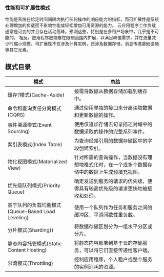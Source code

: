 ### 性能和可扩展性模式

性能是系统在给定时间间隔内执行任何操作的响应能力的指标，而可扩展性是系统处理增加的负载而不影响性能或轻松增加可用资源的能力。 云应用程序工作负载通常是可变的并且存在活动高峰。预测这些，特别是在多租户场景中，几乎是不可能的。 相反，应用程序应能够在限制范围内扩展，以满足峰值需求，并在流量减少时缩小规模。可扩展性不仅涉及计算实例，还涉及数据存储，消息传递基础设施等其它元素。


## 模式目录
| 模式                                       | 总结                               |
|------------------------------------------|----------------------------------|
| 缓存?模式(Cache-Aside)                       | 按需将数据从数据存储加载到缓存中。|
| 命令和查询责任分离模式(CQRS)                        | 通过使用单独的接口来分离读取数据和更新数据的操作。|
| 事件溯源模式(Event Sourcing)                   | 使用仅追加存储去记录描述对域中的数据采取的操作的完整系列事件。|
| 索引表模式(Index Table)                       |为查询经常引用的数据存储区中的字段创建索引。|
| 物化视图模式(Materialized View)                |针对所需的查询操作，当数据没有理想地格式化时，在一个或多个数据存储中的数据上生成预填充视图。|
| 优先级队列模式(Priority Queue)                  | 确定发送到服务的请求的优先级，使得具有较高优先级的请求更快地被接收和处理。|
| 基于队列的负载均衡模式(Queue-Based Load Leveling)   | 使用一个队列作为任务和服务之间的缓冲区，平滑间歇性重负载。|
| 分片模式(Sharding))                          | 将数据存储区划分为一组水平分区或分片。 |
| 静态内容托管模式(Static Content Hosting)         | 将静态内容部署到基于云的存储服务，可以将它们直接传递给客户端。 |
| 限流模式(Throttling)                         | 控制应用程序，个人租户或整个服务的实例消耗的资源。 |
